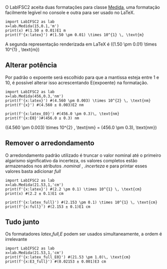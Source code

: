 O LabIFSC2 aceita duas formatações para classe [Medida](../Medidas/Medida.md), uma
formatação facilmente legível no console e outra para ser usado no LaTeX.

```{.py3 title='Tipos de formatação'}
import LabIFSC2 as lab
x=lab.Medida(15,0.1,'m')
print(x) #(1.50 ± 0.01)E1 m
print(f'{x:latex}') #(1.50 \pm 0.01) \times 10^{1} \, \text{m}
```
A segunda representação renderizada em LaTeX é \((1.50 \pm 0.01) \times 10^{1} \, \text{m}\)

## Alterar potência
Por padrão o expoente será escolhido para que a mantissa esteja entre 1 e 10,
é possível alterar isso acrescentando E{expoente} na formatação.

```{.py3 title='Mudando a base'}
import LabIFSC2 as lab
x=lab.Medida(456,0.3,'nm')
print(f'{x:latex}') #(4.560 \pm 0.003) \times 10^{2} \, \text{nm}
print(f'{x}') #(4.560 ± 0.003)E2 nm

print(f'{x:latex_E0}') #(456.0 \pm 0.3)\, \text{nm}
print(f'{x:E0}')#(456.0 ± 0.3) nm

```
\((4.560 \pm 0.003) \times 10^{2} \, \text{nm} = (456.0 \pm 0.3)\, \text{nm}\)
## Remover o arredondamento
O arredondamento padrão utilizado é truncar o valor nominal até o primeiro
algarismo significativo da incerteza, os valores completos estão armazenados nos 
atributos *.nominal* , *.incerteza* e para printar esses valores basta adicionar
*full*
```{.py3 title='Sem arredondamento'}
import LabIFSC2 as lab
x=lab.Medida(21.53,1,'cm')
print(f'{x:latex}') #(2.2 \pm 0.1) \times 10^{1} \, \text{cm}
print(x) #(2.2 ± 0.1)E1 cm

print(f'{x:latex_full}') #(2.153 \pm 0.1) \times 10^{1} \, \text{cm}
print(f'{x:full}') #(2.153 ± 0.1)E1 cm
```


## Tudo junto
Os formatadores *latex,full,E* podem ser usados simultaneamente, 
a ordem é irrelevante 
```{.py3 title='Sem arredondamento'}
import LabIFSC2 as lab
x=lab.Medida(21.53,1,'cm')
print(f'{x:latex_full_E0}') #(21.53 \pm 1.0)\, \text{cm}
print(f'{x:E3_full}') #(0.02153 ± 0.001)E3 cm
```
